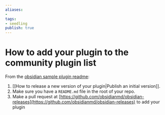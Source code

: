 ```yaml
---
aliases: 
- 
tags:
- seedling
publish: true
---
```


# How to add your plugin to the community plugin list

From the [obsidian sample plugin readme](https://github.com/obsidianmd/obsidian-sample-plugin):

1.   [[How to release a new version of your plugin|Publish an initial version]].
2.   Make sure you have a `README.md` file in the root of your repo.
3.   Make a pull request at [https://github.com/obsidianmd/obsidian-releases](https://github.com/obsidianmd/obsidian-releases) to add your plugin
